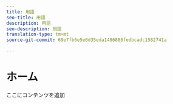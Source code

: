 ```yaml
---
title: 用語
seo-title: 用語
description: 用語
seo-description: 用語
translation-type: tm+mt
source-git-commit: 69e7fb6e5e0d35eda1486886fedbcadc1582741a

---
```



# ホーム

ここにコンテンツを追加